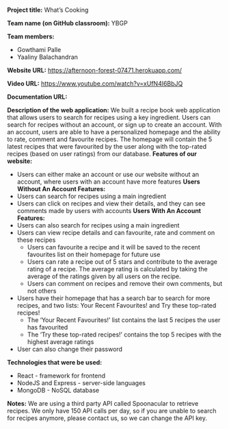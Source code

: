 **Project title:** What’s Cooking

**Team name (on GitHub classroom):** YBGP

**Team members:**
*	Gowthami Palle
*	Yaaliny Balachandran

**Website URL:** https://afternoon-forest-07471.herokuapp.com/

**Video URL:** https://www.youtube.com/watch?v=xUfN4I6BbJQ

**Documentation URL:** 

**Description of the web application:**
We built a recipe book web application that allows users to search for recipes using a key ingredient. Users can search for recipes without an account, or sign up to create an account. With an account, users are able to have a personalized homepage and the ability to rate, comment and favourite recipes. The homepage will contain the 5 latest recipes that were favourited by the user along with the top-rated recipes (based on user ratings) from our database.
**Features of our website:**
* Users can either make an account or use our website without an account, where users with an account have more features
**Users Without An Account Features:**
* Users can search for recipes using a main ingredient
* Users can click on recipes and view their details, and they can see comments made by users with accounts
**Users With An Account Features:**
* Users can also search for recipes using a main ingredient
* Users can view recipe details and can favourite, rate and comment on these recipes
  * Users can favourite a recipe and it will be saved to the recent favourites list on their homepage for future use
  * Users can rate a recipe out of 5 stars and contribute to the average rating of a recipe. The average rating is calculated by taking the average of the ratings given by all users on the recipe.
  * Users can comment on recipes and remove their own comments, but not others
* Users have their homepage that has a search bar to search for more recipes, and two lists: Your Recent Favourites! and Try these top-rated recipes!
  * The ‘Your Recent Favourites!’ list contains the last 5 recipes the user has favourited
  * The ‘Try these top-rated recipes!’ contains the top 5 recipes with the highest average ratings
* User can also change their password

**Technologies that were be used:**
*	React - framework for frontend
*	NodeJS and Express - server-side languages
*	MongoDB - NoSQL database

**Notes:** We are using a third party API called Spoonacular to retrieve recipes. We only have 150 API calls per day, so if you are unable to search for recipes anymore, please contact us, so we can change the API key.